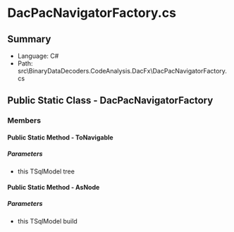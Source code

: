 ﻿# DacPacNavigatorFactory.cs

## Summary

* Language: C#
* Path: src\BinaryDataDecoders.CodeAnalysis.DacFx\DacPacNavigatorFactory.cs

## Public Static Class - DacPacNavigatorFactory

### Members

#### Public Static Method - ToNavigable

#####  Parameters

 - this TSqlModel tree 

#### Public Static Method - AsNode

#####  Parameters

 - this TSqlModel build 

